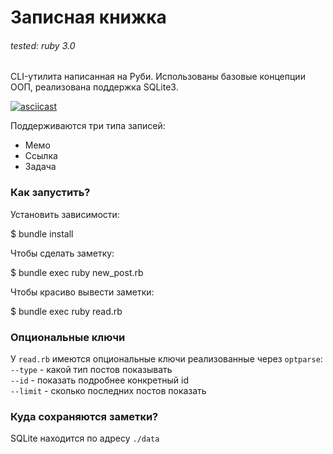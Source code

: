# Записная книжка

###### tested: ruby 3.0

CLI-утилита написанная на Руби. Использованы базовые концепции ООП, реализована поддержка SQLite3.

[![asciicast](https://i.imgur.com/wKCTCgs.png)](https://asciinema.org/a/gkKEB4cM31VxEPmu7P64r6iEz?speed=3)

Поддерживаются три типа записей:
* Мемо
* Ссылка
* Задача

### Как запустить?

Установить зависимости:

 $ bundle install

Чтобы сделать заметку:

 $ bundle exec ruby new_post.rb

Чтобы красиво вывести заметки:

 $ bundle exec ruby read.rb

### Опциональные ключи

У `read.rb` имеются опциональные ключи реализованные через `optparse`:  
```--type``` - какой тип постов показывать  
```--id``` - показать подробнее конкретный id  
```--limit``` - сколько последних постов показать  

### Куда сохраняются заметки?

SQLite находится по адресу `./data`
